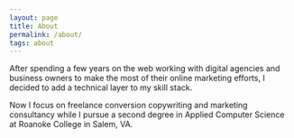 ```yaml
---
layout: page
title: About
permalink: /about/
tags: about
---
```


After spending a few years on the web working with digital agencies and business owners to make the most of their online marketing efforts, I decided to add a technical layer to my skill stack. 

Now I focus on freelance conversion copywriting and marketing consultancy while I pursue a second degree in Applied Computer Science at Roanoke College in Salem, VA. 
